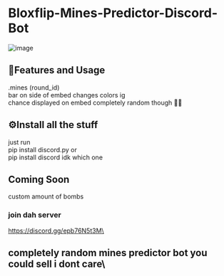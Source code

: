 # Bloxflip-Mines-Predictor-Discord-Bot

![image](https://user-images.githubusercontent.com/98252854/188293590-e06cf5df-64a1-4d41-b2c0-ae90f62e51a7.png)

## 📝Features and Usage
.mines (round_id)\
bar on side of embed changes colors ig\
chance displayed on embed completely random though 🤷‍♂️

## ⚙️Install all the stuff
just run\
pip install discord.py   or\
pip install discord   idk which one

## Coming Soon
custom amount of bombs
### join dah server
https://discord.gg/epb76N5t3M\
## completely random mines predictor bot you could sell i dont care\
